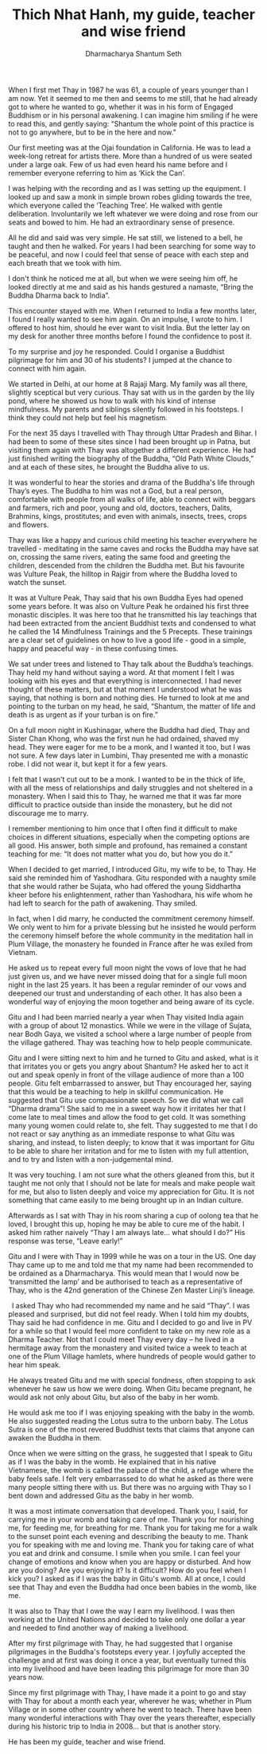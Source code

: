 ﻿---
title: Thich Nhat Hanh, my guide, teacher and wise friend
author: Dharmacharya Shantum Seth
---

When I first met Thay in 1987 he was 61, a couple of years younger than I am now.  Yet it seemed to me then and seems to me still, that he had already got to where he wanted to go, whether it was in his form of Engaged Buddhism or in his personal awakening. I can imagine him smiling if he were to read this, and gently saying: “Shantum the whole point of this practice is not to go anywhere, but to be in the here and now.”

Our first meeting was at the Ojai foundation in California. He was to lead a week-long retreat for artists there. More than a hundred of us were seated under a large oak. Few of us had even heard his name before and I remember everyone referring to him as ‘Kick the Can’. 

I was helping with the recording and as I was setting up the equipment. I looked up and saw a monk in simple brown robes gliding towards the tree, which everyone called the ‘Teaching Tree’. He walked with gentle deliberation. Involuntarily we left whatever we were doing and rose from our seats and bowed to him. He had an extraordinary sense of presence. 

All he did and said was very simple. He sat still, we listened to a bell, he taught and then he walked. For years I had been searching for some way to be peaceful, and now I could feel that sense of peace with each step and each breath that we took with him.   

I don't think he noticed me at all, but when we were seeing him off, he looked directly at me and said as his hands gestured a namaste, “Bring the Buddha Dharma back to India”. 

This encounter stayed with me. When I returned to India a few months later, I found I really wanted to see him again. On an impulse, I wrote to him.  I offered to host him, should he ever want to visit India. But the letter lay on my desk for another three months before I found the confidence to post it. 

To my surprise and joy he responded. Could I organise a Buddhist pilgrimage for him and 30 of his students? I jumped at the chance to connect with him again.

We started in Delhi, at our home at 8 Rajaji Marg.  My family was all there, slightly sceptical but very curious. Thay sat with us in the garden by the lily pond, where he showed us how to walk with his kind of intense mindfulness. My parents and siblings silently followed in his footsteps. I think they could not help but feel his magnetism.

For the next 35 days I travelled with Thay through Uttar Pradesh and Bihar. I had been to some of these sites since I had been brought up in Patna, but visiting them again with Thay was altogether a different experience. He had just finished writing the biography of the Buddha, “Old Path White Clouds,” and at each of these sites, he brought the Buddha alive to us. 

It was wonderful to hear the stories and drama of the Buddha's life through Thay’s eyes. The Buddha to him was not a God, but a real person, comfortable with people from all walks of life, able to connect with beggars and farmers, rich and poor, young and old, doctors, teachers, Dalits, Brahmins, kings, prostitutes; and even with animals, insects, trees, crops and flowers. 

Thay was like a happy and curious child meeting his teacher everywhere he travelled - meditating in the same caves and rocks the Buddha may have sat on, crossing the same rivers, eating the same food and greeting the children, descended from the children the Buddha met. But his favourite was Vulture Peak, the hilltop in Rajgir from where the Buddha loved to watch the sunset. 

It was at Vulture Peak, Thay said that his own Buddha Eyes had opened some years before. It was also on Vulture Peak he ordained his first three monastic disciples. It was here too that he transmitted his lay teachings that had been extracted from the ancient Buddhist texts and condensed to what he called the 14 Mindfulness Trainings and the 5 Precepts. These trainings are a clear set of guidelines on how to live a good life - good in a simple, happy and peaceful way -  in these confusing  times. 

We sat under trees and listened to Thay talk about the Buddha’s teachings. Thay held my hand without saying a word. At that moment I felt I was looking with his eyes and that everything is interconnected. I had never thought of these matters, but at that moment I understood what he was saying, that nothing is born and nothing dies. He turned to look at me and pointing to the turban on my head, he said, “Shantum, the matter of life and death is as urgent as if your turban is on fire.”

On a full moon night in Kushinagar, where the Buddha had died, Thay and Sister Chan Khong, who was the first nun he had ordained, shaved my head. They were eager for me to be a monk, and I wanted it too, but I was not sure.  A few days later in Lumbini, Thay presented me with a monastic robe. I did not wear it, but kept it for a few years.  

I felt that I wasn't cut out to be a monk. I wanted to be in the thick of life, with all the mess of relationships and daily struggles and not sheltered in a monastery. When I said this to Thay, he warned me that it was far more difficult to practice outside than inside the monastery, but he did not discourage me to marry.

I remember mentioning to him once that I often find it difficult to make choices in different situations, especially when the competing options are all good.  His answer, both simple and profound, has remained a constant teaching for me: “It does not matter what you do, but how you do it.”  

When I decided to get married, I introduced Gitu, my wife to be, to Thay. He said she reminded him of Yashodhara. Gitu responded with a naughty smile that she would rather be Sujata, who had offered the young Siddhartha kheer before his enlightenment, rather than Yashodhara, his wife whom he had left to search for the path of awakening. Thay smiled.

In fact, when I did marry, he conducted the commitment ceremony himself. We only went to him for a private blessing but he insisted he would perform the ceremony  himself before the whole community in the meditation hall in Plum Village, the monastery he founded in France after he was exiled from Vietnam. 

He asked us to repeat every full moon night the vows of love that he had just given us, and we have never missed doing that for a single full moon night in the last 25 years. It has been a regular reminder of our vows and deepened our trust and understanding of each other. It has also been a wonderful way of enjoying the moon together and being aware of its cycle.

Gitu and I had been married nearly a year when Thay visited India again with a group of about 12 monastics. While we were in the village of Sujata, near Bodh Gaya, we visited a school where a large number of people from the village gathered. Thay was teaching how to help people communicate.

Gitu and I were sitting next to him and he turned to Gitu and asked, what is it that irritates you or gets you angry about Shantum? He asked her to act it out and speak openly in front of the village audience of more than a 100 people. Gitu felt embarrassed to answer, but Thay encouraged her, saying that this would be a teaching to help in skillful communication. He suggested that Gitu use compassionate speech. So we did what we call “Dharma drama”! She said to me in a sweet way how it irritates her that I come late to meal times and allow the food to get cold. It was something many young women could relate to, she felt. Thay suggested to me that I do not react or say anything as an immediate response to what Gitu was sharing, and instead, to listen deeply; to know that it was important for Gitu to be able to share her irritation and for me to listen with my full attention, and to try and listen with a non-judgemental mind.

It was very touching. I am not sure what the others gleaned from this, but it taught me not only that I should not be late for meals and make people wait for me, but also to listen deeply and voice my appreciation for Gitu. It is not something that came easily to me being brought up in an Indian culture.

Afterwards as I sat with Thay in his room sharing a cup of oolong tea that he loved, I brought this up, hoping he may be able to cure me of the habit. I asked him rather naively “Thay I am always late… what should I do?” His response was terse, “Leave early!”

Gitu and I were with Thay in 1999 while he was on a tour in the US. One day Thay came up to me and told me that my name had been recommended to be ordained as a Dharmacharya. This would mean that I would now be ‘transmitted the lamp’ and be authorised to teach as a representative of Thay, who is the 42nd generation of the Chinese Zen Master Linji’s lineage.

` `I asked Thay who had recommended my name and he said “Thay”. I was pleased and surprised, but did not feel ready. When I told him my doubts, Thay said he had confidence in me. Gitu and I decided to go and live in PV for a while so that I would feel more confident to take on my new role as a Dharma Teacher. Not that I could meet Thay every day – he lived in a hermitage away from the monastery and visited twice a week to teach at one of the Plum Village hamlets, where hundreds of people would gather to hear him speak.

He always treated Gitu and me with special fondness, often stopping to ask whenever he saw us how we were doing. When Gitu became pregnant, he would ask not only about Gitu, but also of the baby in her womb.

He would ask me too if I was enjoying speaking with the baby in the womb. He also suggested reading the Lotus sutra to the unborn baby. The Lotus Sutra is one of the most revered Buddhist texts that claims that anyone can awaken the Buddha in them. 

Once when we were sitting on the grass, he suggested that I speak to Gitu as if I was the baby in the womb. He explained that in his native Vietnamese, the womb is called the palace of the child, a refuge where the baby feels safe. I felt very embarrassed to do what he asked as there were many people sitting there with us. But there was no arguing with Thay so I bent down and addressed Gitu as the baby in her womb. 

It was a most intimate conversation that developed. Thank you, I said, for carrying me in your womb and taking care of me. Thank you for nourishing me, for feeding me, for breathing for me. Thank you for taking me for a walk to the sunset point each evening and describing the beauty to me. Thank you for speaking with me and loving me. Thank you for taking care of what you eat and drink and consume. I smile when you smile. I can feel your change of emotions and know when you are happy or disturbed. And how are you doing?  Are you enjoying it? Is it difficult? How do you feel when I kick you? I asked as if I was the baby in Gitu's womb. All at once, I could see that Thay and even the Buddha had once been babies in the womb, like me.

It was also to Thay that I owe the way I earn my livelihood. I was then working at the United Nations and decided to take only one dollar a year and needed to find another way of making a livelihood. 

After my first pilgrimage with Thay, he had suggested that I organise pilgrimages in the Buddha's footsteps every year. I joyfully accepted the challenge and at first was doing it once a year, but eventually turned this into my livelihood and have been leading this pilgrimage for more than 30 years now. 

Since my first pilgrimage with Thay, I have made it a point to go and stay with Thay for about a month each year, wherever he was; whether in Plum Village or in some other country where he went to teach. There have been many wonderful interactions with Thay over the years thereafter, especially during his historic trip to India in 2008… but that is another story.

He has been my guide, teacher and wise friend.
